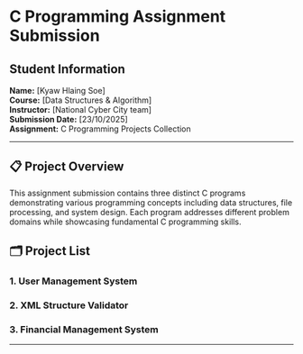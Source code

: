 # C Programming Assignment Submission

## Student Information
**Name:** [Kyaw Hlaing Soe]  
**Course:** [Data Structures & Algorithm]  
**Instructor:** [National Cyber City team]  
**Submission Date:** [23/10/2025]  
**Assignment:** C Programming Projects Collection

---

## 📋 Project Overview

This assignment submission contains three distinct C programs demonstrating various programming concepts including data structures, file processing, and system design. Each program addresses different problem domains while showcasing fundamental C programming skills.

## 🗂️ Project List

### 1. User Management System
### 2. XML Structure Validator
### 3. Financial Management System

---

